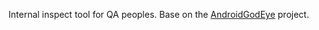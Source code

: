 Internal inspect tool for QA peoples. Base on the [AndroidGodEye](https://github.com/Kyson/AndroidGodEye) project.